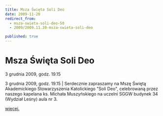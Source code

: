 ```yaml
---
title: Msza Święta Soli Deo
date: 2009-11-20
redirect_from: 
  - msza-swieta-soli-deo-50
  - 2009/2009.11.20-msza-swieta-soli-deo

published: true
---
```




# Msza Święta Soli Deo

<time>3 grudnia 2009, godz. 19.15</time>

3 grudnia 2009, godz. 19.15 | Serdecznie zapraszamy na Mszę Świętą Akademickiego Stowarzyszenia Katolickiego "Soli Deo", celebrowaną przez naszego kapelana ks. Michała Muszyńskiego na uczelni SGGW budynek 34 (Wydział Leśny) aula nr 3.



[więcej.](http://www.solideo.pl/sd/index.php?ms1=projekty&gr_id=10&lang=pl)























         

         

<!--{{json:{"created_date":"2009-11-20 20:14:23","publish_down":"0000-00-00 00:00:00","id":"814"}}}-->